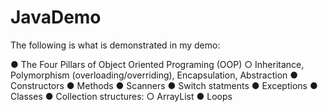# JavaDemo
The following is what is demonstrated in my demo:

● The Four Pillars of Object Oriented Programing (OOP)
○ Inheritance, Polymorphism (overloading/overriding), Encapsulation, Abstraction
● Constructors
● Methods
● Scanners
● Switch statments
● Exceptions
● Classes
● Collection structures: 
○ ArrayList
● Loops
